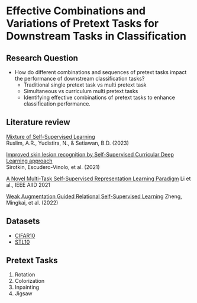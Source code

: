 # Effective Combinations and Variations of Pretext Tasks for Downstream Tasks in Classification

## Research Question
* How do different combinations and sequences of pretext tasks impact the performance of downstream classification tasks?
  * Traditional single pretext task vs multi pretext task
  * Simultaneous vs curriculum multi pretext tasks
  * Identifying effective combinations of pretext tasks to enhance classification performance.

## Literature review
[Mixture of Self-Supervised Learning](https://arxiv.org/abs/2307.14897)					
Ruslim, A.R., Yudistira, N., & Setiawan, B.D. (2023)

[Improved skin lesion recognition by Self-Supervised Curricular Deep Learning approach](https://arxiv.org/pdf/2112.12086) 						
Sirotkin, Escudero-Vinolo, et al. (2021)

[A Novel Multi-Task Self-Supervised Representation Learning Paradigm](https://ieeexplore.ieee.org/document/9456562)
Li et al., IEEE AIID 2021

[Weak Augmentation Guided Relational Self-Supervised Learning](https://ieeexplore.ieee.org/abstract/document/10540667?casa_token=Z6tggRpPZdYAAAAA:CBlbpl-pyi9ZOouDDsQ3TgFIL_1c55-Jy7iB1kFu1Hr7-YhwskbgsW_h9jM3aEOD_bJNSGs_Cls)
Zheng, Mingkai, et al. (2022)

## Datasets
* [CIFAR10](https://www.cs.toronto.edu/~kriz/cifar.html)
* [STL10](https://cs.stanford.edu/~acoates/stl10/)

## Pretext Tasks
1. Rotation
2. Colorization
3. Inpainting
4. Jigsaw
